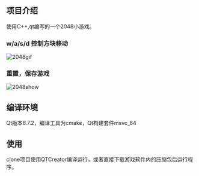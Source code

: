 ## 项目介绍
使用C++,qt编写的一个2048小游戏。  
### w/a/s/d 控制方块移动  
![2048gif](https://github.com/TARScn/my_learning_/blob/84a95d8aa5ac4674601563967a2fd50fc53458cf/assest/2048.gif)
### 重置，保存游戏
![2048show](https://github.com/TARScn/my_learning_/blob/b12e944754e7e29ecef540babec4d9398cc98026/assest/2048show.gif)
## 编译环境
Qt版本6.7.2，编译工具为cmake，Qt构建套件msvc_64
## 使用
clone项目使用QTCreator编译运行，或者直接下载游戏软件内的压缩包后运行程序。



